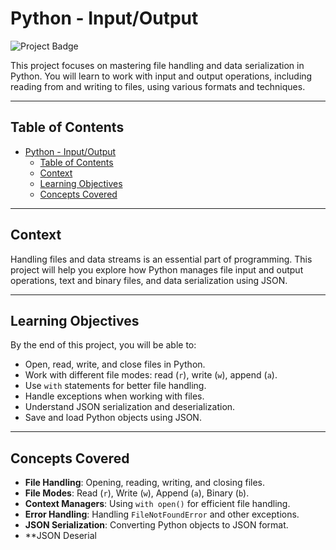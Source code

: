 # Python - Input/Output

![Project Badge](https://img.shields.io/badge/Progress-94.24%25-brightgreen)

This project focuses on mastering file handling and data serialization in Python. You will learn to work with input and output operations, including reading from and writing to files, using various formats and techniques.

---

## Table of Contents

- [Python - Input/Output](#python---inputoutput)
  - [Table of Contents](#table-of-contents)
  - [Context](#context)
  - [Learning Objectives](#learning-objectives)
  - [Concepts Covered](#concepts-covered)

---

## Context

Handling files and data streams is an essential part of programming. This project will help you explore how Python manages file input and output operations, text and binary files, and data serialization using JSON.

---

## Learning Objectives

By the end of this project, you will be able to:

- Open, read, write, and close files in Python.
- Work with different file modes: read (`r`), write (`w`), append (`a`).
- Use `with` statements for better file handling.
- Handle exceptions when working with files.
- Understand JSON serialization and deserialization.
- Save and load Python objects using JSON.

---

## Concepts Covered

- **File Handling**: Opening, reading, writing, and closing files.
- **File Modes**: Read (`r`), Write (`w`), Append (`a`), Binary (`b`).
- **Context Managers**: Using `with open()` for efficient file handling.
- **Error Handling**: Handling `FileNotFoundError` and other exceptions.
- **JSON Serialization**: Converting Python objects to JSON format.
- **JSON Deserial
